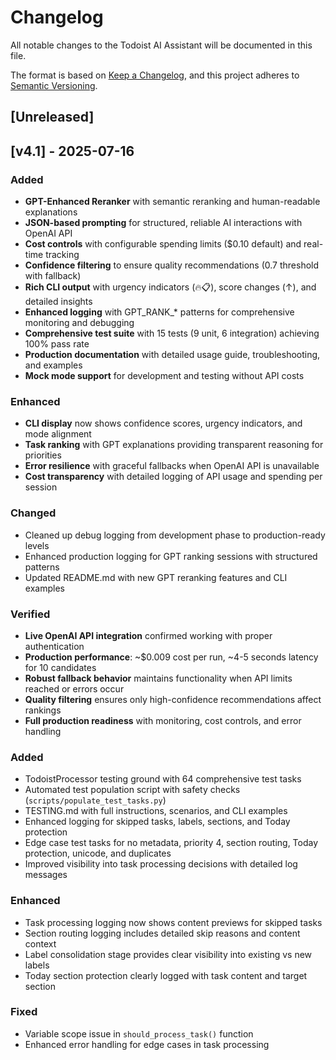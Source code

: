 # Changelog

All notable changes to the Todoist AI Assistant will be documented in this file.

The format is based on [Keep a Changelog](https://keepachangelog.com/en/1.0.0/),
and this project adheres to [Semantic Versioning](https://semver.org/spec/v2.0.0.html).

## [Unreleased]

## [v4.1] - 2025-07-16

### Added
- **GPT-Enhanced Reranker** with semantic reranking and human-readable explanations
- **JSON-based prompting** for structured, reliable AI interactions with OpenAI API
- **Cost controls** with configurable spending limits ($0.10 default) and real-time tracking
- **Confidence filtering** to ensure quality recommendations (0.7 threshold with fallback)
- **Rich CLI output** with urgency indicators (🔥📋), score changes (↑), and detailed insights
- **Enhanced logging** with GPT_RANK_* patterns for comprehensive monitoring and debugging
- **Comprehensive test suite** with 15 tests (9 unit, 6 integration) achieving 100% pass rate
- **Production documentation** with detailed usage guide, troubleshooting, and examples
- **Mock mode support** for development and testing without API costs

### Enhanced
- **CLI display** now shows confidence scores, urgency indicators, and mode alignment
- **Task ranking** with GPT explanations providing transparent reasoning for priorities
- **Error resilience** with graceful fallbacks when OpenAI API is unavailable
- **Cost transparency** with detailed logging of API usage and spending per session

### Changed
- Cleaned up debug logging from development phase to production-ready levels
- Enhanced production logging for GPT ranking sessions with structured patterns
- Updated README.md with new GPT reranking features and CLI examples

### Verified
- **Live OpenAI API integration** confirmed working with proper authentication
- **Production performance**: ~$0.009 cost per run, ~4-5 seconds latency for 10 candidates
- **Robust fallback behavior** maintains functionality when API limits reached or errors occur
- **Quality filtering** ensures only high-confidence recommendations affect rankings
- **Full production readiness** with monitoring, cost controls, and error handling

### Added
- TodoistProcessor testing ground with 64 comprehensive test tasks
- Automated test population script with safety checks (`scripts/populate_test_tasks.py`)
- TESTING.md with full instructions, scenarios, and CLI examples
- Enhanced logging for skipped tasks, labels, sections, and Today protection
- Edge case test tasks for no metadata, priority 4, section routing, Today protection, unicode, and duplicates
- Improved visibility into task processing decisions with detailed log messages

### Enhanced
- Task processing logging now shows content previews for skipped tasks
- Section routing logging includes detailed skip reasons and content context
- Label consolidation stage provides clear visibility into existing vs new labels
- Today section protection clearly logged with task content and target section

### Fixed
- Variable scope issue in `should_process_task()` function
- Enhanced error handling for edge cases in task processing